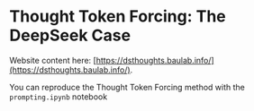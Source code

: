 # Thought Token Forcing: The DeepSeek Case

Website content here: [https://dsthoughts.baulab.info/](https://dsthoughts.baulab.info/).

You can reproduce the Thought Token Forcing method with the `prompting.ipynb` notebook
